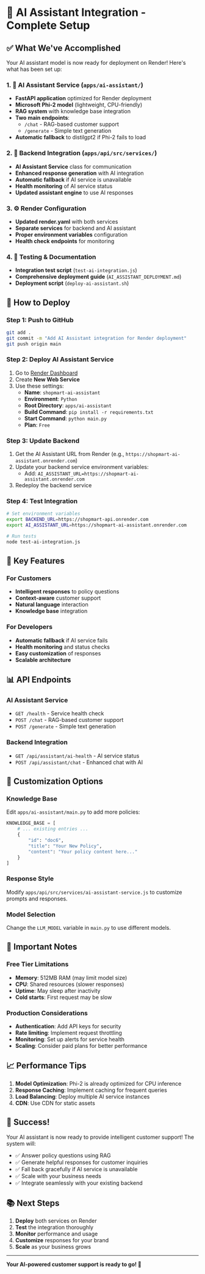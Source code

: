 # 🤖 AI Assistant Integration - Complete Setup

## ✅ What We've Accomplished

Your AI assistant model is now ready for deployment on Render! Here's what has been set up:

### 1. 🐍 AI Assistant Service (`apps/ai-assistant/`)
- **FastAPI application** optimized for Render deployment
- **Microsoft Phi-2 model** (lightweight, CPU-friendly)
- **RAG system** with knowledge base integration
- **Two main endpoints**:
  - `/chat` - RAG-based customer support
  - `/generate` - Simple text generation
- **Automatic fallback** to distilgpt2 if Phi-2 fails to load

### 2. 🔗 Backend Integration (`apps/api/src/services/`)
- **AI Assistant Service** class for communication
- **Enhanced response generation** with AI integration
- **Automatic fallback** if AI service is unavailable
- **Health monitoring** of AI service status
- **Updated assistant engine** to use AI responses

### 3. ⚙️ Render Configuration
- **Updated render.yaml** with both services
- **Separate services** for backend and AI assistant
- **Proper environment variables** configuration
- **Health check endpoints** for monitoring

### 4. 🧪 Testing & Documentation
- **Integration test script** (`test-ai-integration.js`)
- **Comprehensive deployment guide** (`AI_ASSISTANT_DEPLOYMENT.md`)
- **Deployment script** (`deploy-ai-assistant.sh`)

## 🚀 How to Deploy

### Step 1: Push to GitHub
```bash
git add .
git commit -m "Add AI Assistant integration for Render deployment"
git push origin main
```

### Step 2: Deploy AI Assistant Service
1. Go to [Render Dashboard](https://render.com)
2. Create **New Web Service**
3. Use these settings:
   - **Name**: `shopmart-ai-assistant`
   - **Environment**: `Python`
   - **Root Directory**: `apps/ai-assistant`
   - **Build Command**: `pip install -r requirements.txt`
   - **Start Command**: `python main.py`
   - **Plan**: `Free`

### Step 3: Update Backend
1. Get the AI Assistant URL from Render (e.g., `https://shopmart-ai-assistant.onrender.com`)
2. Update your backend service environment variables:
   - Add: `AI_ASSISTANT_URL=https://shopmart-ai-assistant.onrender.com`
3. Redeploy the backend service

### Step 4: Test Integration
```bash
# Set environment variables
export BACKEND_URL=https://shopmart-api.onrender.com
export AI_ASSISTANT_URL=https://shopmart-ai-assistant.onrender.com

# Run tests
node test-ai-integration.js
```

## 🎯 Key Features

### For Customers
- **Intelligent responses** to policy questions
- **Context-aware** customer support
- **Natural language** interaction
- **Knowledge base** integration

### For Developers
- **Automatic fallback** if AI service fails
- **Health monitoring** and status checks
- **Easy customization** of responses
- **Scalable architecture**

## 📊 API Endpoints

### AI Assistant Service
- `GET /health` - Service health check
- `POST /chat` - RAG-based customer support
- `POST /generate` - Simple text generation

### Backend Integration
- `GET /api/assistant/ai-health` - AI service status
- `POST /api/assistant/chat` - Enhanced chat with AI

## 🔧 Customization Options

### Knowledge Base
Edit `apps/ai-assistant/main.py` to add more policies:
```python
KNOWLEDGE_BASE = [
    # ... existing entries ...
    {
        "id": "doc6",
        "title": "Your New Policy",
        "content": "Your policy content here..."
    }
]
```

### Response Style
Modify `apps/api/src/services/ai-assistant-service.js` to customize prompts and responses.

### Model Selection
Change the `LLM_MODEL` variable in `main.py` to use different models.

## 🚨 Important Notes

### Free Tier Limitations
- **Memory**: 512MB RAM (may limit model size)
- **CPU**: Shared resources (slower responses)
- **Uptime**: May sleep after inactivity
- **Cold starts**: First request may be slow

### Production Considerations
- **Authentication**: Add API keys for security
- **Rate limiting**: Implement request throttling
- **Monitoring**: Set up alerts for service health
- **Scaling**: Consider paid plans for better performance

## 📈 Performance Tips

1. **Model Optimization**: Phi-2 is already optimized for CPU inference
2. **Response Caching**: Implement caching for frequent queries
3. **Load Balancing**: Deploy multiple AI service instances
4. **CDN**: Use CDN for static assets

## 🎉 Success!

Your AI assistant is now ready to provide intelligent customer support! The system will:

- ✅ Answer policy questions using RAG
- ✅ Generate helpful responses for customer inquiries
- ✅ Fall back gracefully if AI service is unavailable
- ✅ Scale with your business needs
- ✅ Integrate seamlessly with your existing backend

## 📚 Next Steps

1. **Deploy** both services on Render
2. **Test** the integration thoroughly
3. **Monitor** performance and usage
4. **Customize** responses for your brand
5. **Scale** as your business grows

---

**Your AI-powered customer support is ready to go! 🚀**